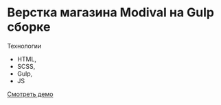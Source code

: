 # Верстка магазина Modival на Gulp сборке

Технологии
- HTML,
- SCSS,
- Gulp,
- JS

[Смотреть демо](https://user.github.io/modival/)

